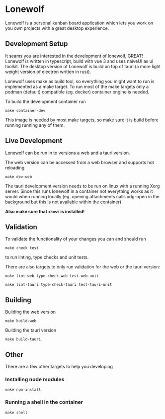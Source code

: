 # Lonewolf

Lonewolf is a personal kanban board application which lets you work on you own projects with a great desktop experience.


## Development Setup

It seams you are interested in the development of lonewolf, GREAT! Lonewolf is written in typescript, build with vue 3 and uses naiveUI as ui toolkit. 
The desktop version of Lonewolf is build on top of tauri (a more light weight version of electron written in rust). 

Lonewolf uses make as build tool, so everything you might want to run is implemented as a make target. 
To run most of the make targets only a podman (default) compatible (eg. docker) container engine is needed.

To build the development container run

```
make container-dev
```

This image is needed by most make targets, so make sure it is build before running running any of them.


## Live Development

Lonewolf can be run in to versions a web and a tauri version.

The web version can be accessed from a web browser and supports hot reloading
```
make dev-web
```

The tauri development version needs to be run on linux with a running Xorg server. Since this runs lonewolf in a container not everything works as it would when running locally (eg. opening attachments calls xdg-open in the background but this is not available within the container)

**Also make sure that `xhost` is installed!**

## Validation

To validate the functionality of your changes you can and should run

```
make check test
```

to run linting, type checks and unit tests.

There are also targets to only run validation for the web or the tauri version:

```
make lint-web type-check-web test-web-unit
```

```
make lint-tauri type-check-tauri test-tauri-unit
```

## Building

Building the web version

```
make build-web
```

Building the tauri version

```
make build-tauri
```

## Other

There are a few other targets to help you developing

### Installing node modules
```
make npm-install
```
### Running a shell in the container
```
make shell
```
